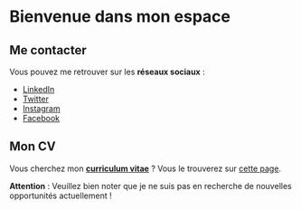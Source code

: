 ﻿# Bienvenue dans mon espace

## Me contacter

Vous pouvez me retrouver sur les **réseaux sociaux** :

- [LinkedIn](https://linkedin.portet.org)
- [Twitter](https://twitter.portet.org)
- [Instagram](https://instagram.portet.org)
- [Facebook](https://facebook.portet.org)

## Mon CV

Vous cherchez mon **[curriculum vitae](resume)** ? Vous le trouverez sur [cette page](resume).

**Attention** : Veuillez bien noter que je ne suis pas en recherche de nouvelles opportunités actuellement !